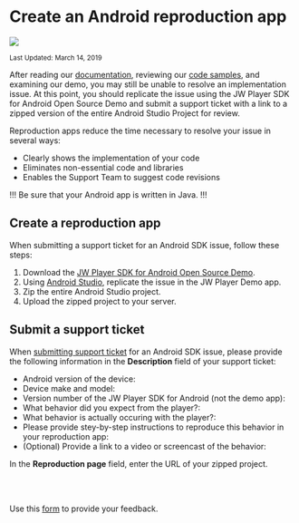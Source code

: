 # Create an Android reproduction app

<img src="https://img.shields.io/badge/SDK-Android%20v3-0AAC29.svg?logo=android">

<sup>Last Updated: March 14, 2019</sup>

After reading our [documentation](https://developer.jwplayer.com/sdk/android/docs/developer-guide/), reviewing our [code samples](https://developer.jwplayer.com/android-sdk/demos/), and examining our demo, you may still be unable to resolve an implementation issue. At this point, you should replicate the issue using the JW Player SDK for Android Open Source Demo and submit a support ticket with a link to a zipped version of the entire Android Studio Project for review. 

Reproduction apps reduce the time necessary to resolve your issue in several ways:

- Clearly shows the implementation of your code
- Eliminates non-essential code and libraries
- Enables the Support Team to suggest code revisions

!!!
Be sure that your Android app is written in Java.
!!!

## Create a reproduction app
When submitting a support ticket for an Android SDK issue, follow these steps:

1. Download the <a href="https://github.com/jwplayer/jwplayer-sdk-android-demo" target="_blank">JW Player SDK for Android Open Source Demo</a>.
2. Using <a href="https://developer.android.com/studio/" target="_blank">Android Studio</a>, replicate the issue in the JW Player Demo app.
3. Zip the entire Android Studio project.
4. Upload the zipped project to your server. 

## Submit a support ticket
When [submitting support ticket](https://support.jwplayer.com/submit-support-case) for an Android SDK issue, please provide the following information in the **Description** field of your support ticket: 

- Android version of the device:
- Device make and model:
- Version number of the JW Player SDK for Android (not the demo app):
- What behavior did you expect from the player?:
- What behavior is actually occuring with the player?:
- Please provide stey-by-step instructions to reproduce this behavior in your reproduction app:
- (Optional) Provide a link to a video or screencast of the behavior:

In the **Reproduction page** field, enter the URL of your zipped project.

<br/><br/>
<div id="wufoo-mff60sc1xnn4cu">
Use this <a href="https://jwplayerdocs.wufoo.com/forms/mff60sc1xnn4cu">form</a> to provide your feedback.
</div>
<script type="text/javascript">var mff60sc1xnn4cu;(function(d, t) {
var s = d.createElement(t), options = {
'userName':'jwplayerdocs',
'formHash':'mff60sc1xnn4cu',
'autoResize':true,
'height':'288',
'async':true,
'host':'wufoo.com',
'header':'show',
'ssl':true,
'defaultValues': 'field118=' + location.pathname};
s.src = ('https:' == d.location.protocol ? 'https://' : 'http://') + 'www.wufoo.com/scripts/embed/form.js';
s.onload = s.onreadystatechange = function() {
var rs = this.readyState; if (rs) if (rs != 'complete') if (rs != 'loaded') return;
try { mff60sc1xnn4cu = new WufooForm();mff60sc1xnn4cu.initialize(options);mff60sc1xnn4cu.display(); } catch (e) {}};
var scr = d.getElementsByTagName(t)[0], par = scr.parentNode; par.insertBefore(s, scr);
})(document, 'script');</script>